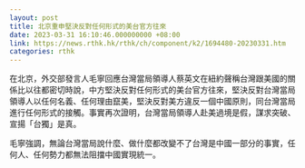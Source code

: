 ```yaml
---
layout: post
title: 北京重申堅決反對任何形式的美台官方往來
date: 2023-03-31 16:10:46.000000000 +08:00
link: https://news.rthk.hk/rthk/ch/component/k2/1694480-20230331.htm
categories: rthk
---
```


在北京，外交部發言人毛寧回應台灣當局領導人蔡英文在紐約聲稱台灣跟美國的關係比以往都密切時說，中方堅決反對任何形式的美台官方往來，堅決反對台灣當局領導人以任何名義、任何理由竄美，堅決反對美方違反一個中國原則，同台灣當局進行任何形式的接觸。事實再次證明，台灣當局領導人赴美過境是假，謀求突破、宣揚「台獨」是真。

毛寧強調，無論台灣當局說什麼、做什麼都改變不了台灣是中國一部分的事實，任何人、任何勢力都無法阻擋中國實現統一。
